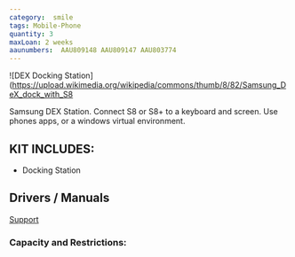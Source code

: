 ```yaml
---
category:  smile
tags: Mobile-Phone
quantity: 3
maxLoan: 2 weeks
aaunumbers:  AAU809148 AAU809147 AAU803774
---
```

![DEX Docking Station](https://upload.wikimedia.org/wikipedia/commons/thumb/8/82/Samsung_DeX_dock_with_S8

Samsung DEX Station. Connect S8 or S8+ to a keyboard and screen.  Use phones apps, or a windows virtual environment.
## KIT INCLUDES:
-  Docking Station

## Drivers / Manuals
[Support](https://www.samsung.com/dk/mobile-accessories/dex-station-ee-mg950tbegww/#support)



### Capacity and Restrictions:
